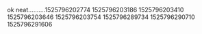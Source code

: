 ok
neat..........1525796202774
1525796203186
1525796203410
1525796203646
1525796203754
1525796289734
1525796290710
1525796291606
